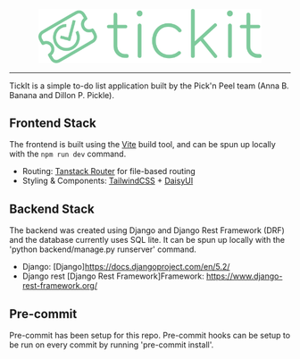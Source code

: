 <p align="center">
<img alt="tickit" src="docs/assets/logo-transparent.png" width="400">
</p>

---

TickIt is a simple to-do list application built by the Pick'n Peel team (Anna B. Banana and Dillon P. Pickle).

## Frontend Stack

The frontend is built using the [Vite](https://vite.dev) build tool, and can be spun up locally with the `npm run dev` command.

- Routing: [Tanstack Router](https://tanstack.com/router/latest) for file-based routing
- Styling & Components: [TailwindCSS](https://tailwindcss.com) + [DaisyUI](daisyui.com)

## Backend Stack

The backend was created using Django and Django Rest Framework (DRF) and the database currently uses SQL lite. It can be spun up locally with the 'python backend/manage.py runserver' command.

- Django: [Django]https://docs.djangoproject.com/en/5.2/
- Django rest [Django Rest Framework]Framework: https://www.django-rest-framework.org/

## Pre-commit

Pre-commit has been setup for this repo. Pre-commit hooks can be setup to be run on every commit by running 'pre-commit install'.
